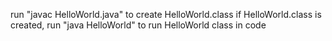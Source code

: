 run "javac HelloWorld.java" to create HelloWorld.class
if HelloWorld.class is created, run "java HelloWorld" to run HelloWorld class in code

